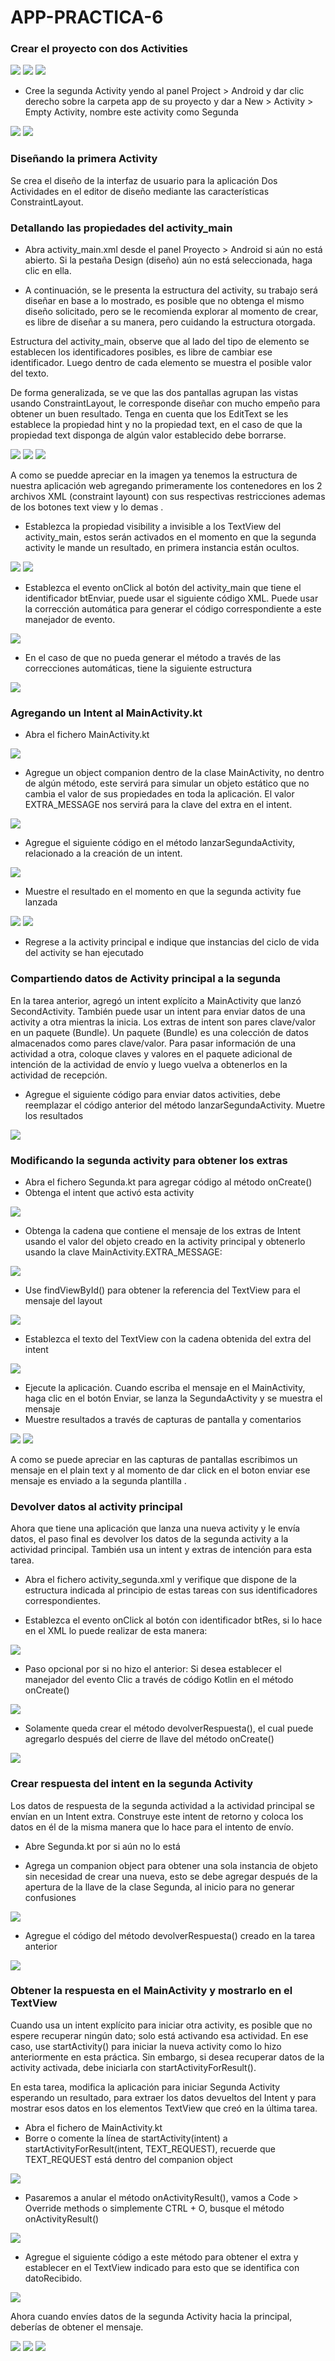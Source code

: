 # APP-PRACTICA-6


### Crear el proyecto con dos Activities  


<img src="img\1.JPG"/>        
<img src="img\2.JPG"/>
<img src="img\3.JPG"/>

+ Cree la segunda Activity yendo al panel Project > Android y dar clic derecho sobre la carpeta app de su proyecto y dar a New > Activity > Empty Activity, nombre este activity como Segunda

<img src="img\4.png"/>
<img src="img\4.JPG"/>


 ### Diseñando la primera Activity

 Se crea el diseño de la interfaz de usuario para la aplicación Dos Actividades en el editor
de diseño mediante las características ConstraintLayout.

### Detallando las propiedades del activity_main

+ Abra activity_main.xml desde el panel Proyecto > Android si aún no está
abierto. Si la pestaña Design (diseño) aún no está seleccionada, haga clic en ella.


+ A continuación, se le presenta la estructura del activity, su trabajo será diseñar
en base a lo mostrado, es posible que no obtenga el mismo diseño solicitado,
pero se le recomienda explorar al momento de crear, es libre de diseñar a su
manera, pero cuidando la estructura otorgada.


Estructura del activity_main, observe que al lado del tipo de elemento se establecen los
identificadores posibles, es libre de cambiar ese identificador. Luego dentro de cada
elemento se muestra el posible valor del texto.

De forma generalizada, se ve que las dos pantallas agrupan las vistas usando
ConstraintLayout, le corresponde diseñar con mucho empeño para obtener un buen
resultado. Tenga en cuenta que los EditText se les establece la propiedad hint y no la
propiedad text, en el caso de que la propiedad text disponga de algún valor establecido
debe borrarse.

<img src="img\6.JPG"/>


<img src="img\9.JPG"/>
<img src="img\10.JPG"/>

A como se puedde apreciar en la imagen ya tenemos la estructura de nuestra aplicación web agregando primeramente los contenedores en los 2 archivos XML
(constraint layount) con sus respectivas restricciones ademas de los botones text view y lo demas .



+ Establezca la propiedad visibility a invisible a los TextView del activity_main,
estos serán activados en el momento en que la segunda activity le mande un
resultado, en primera instancia están ocultos.

<img src="img\11.JPG"/>
<img src="img\12.JPG"/>


+ Establezca el evento onClick al botón del activity_main que tiene el
identificador btEnviar, puede usar el siguiente código XML. Puede usar la
corrección automática para generar el código correspondiente a este manejador
de evento.

<img src="img\13.JPG"/>

+ En el caso de que no pueda generar el método a través de las correcciones
automáticas, tiene la siguiente estructura 
<img src="img\14.JPG"/>

###  Agregando un Intent al MainActivity.kt

+ Abra el fichero MainActivity.kt
<img src="img\15.JPG"/>

+ Agregue un object companion dentro de la clase MainActivity, no dentro de
algún método, este servirá para simular un objeto estático que no cambia el valor
de sus propiedades en toda la aplicación. El valor EXTRA_MESSAGE nos
servirá para la clave del extra en el intent.

<img src="img\16.JPG"/>

+ Agregue el siguiente código en el método lanzarSegundaActivity, relacionado a
la creación de un intent.

<img src="img\18.JPG"/>



+ Muestre el resultado en el momento en que la segunda activity fue lanzada

<img src="img\19.JPG"/>
<img src="img\20.JPG"/>

+ Regrese a la activity principal e indique que instancias del ciclo de vida del
activity se han ejecutado



###  Compartiendo datos de Activity principal a la segunda

En la tarea anterior, agregó un intent explícito a MainActivity que lanzó SecondActivity.
También puede usar un intent para enviar datos de una activity a otra mientras la inicia.
Los extras de intent son pares clave/valor en un paquete (Bundle). Un paquete (Bundle)
es una colección de datos almacenados como pares clave/valor. Para pasar información
de una actividad a otra, coloque claves y valores en el paquete adicional de intención de
la actividad de envío y luego vuelva a obtenerlos en la actividad de recepción.

+ Agregue el siguiente código para enviar datos activities, debe reemplazar el
código anterior del método lanzarSegundaActivity. Muetre los resultados

<img src="img\21.JPG"/>


### Modificando la segunda activity para obtener los extras

+ Abra el fichero Segunda.kt para agregar código al método onCreate()
+ Obtenga el intent que activó esta activity

<img src="img\22.JPG"/>

+ Obtenga la cadena que contiene el mensaje de los extras de Intent usando el
valor del objeto creado en la activity principal y obtenerlo usando la clave
MainActivity.EXTRA_MESSAGE: 

<img src="img\23.JPG"/>


+ Use findViewById() para obtener la referencia del TextView para el mensaje
del layout

<img src="img\24.JPG"/>

+ Establezca el texto del TextView con la cadena obtenida del extra del intent

<img src="img\25.JPG"/>


+ Ejecute la aplicación. Cuando escriba el mensaje en el MainActivity, haga clic
en el botón Enviar, se lanza la SegundaActivity y se muestra el mensaje
+ Muestre resultados a través de capturas de pantalla y comentarios
<img src="img\26.jpg"/>

<img src="img\27.jpg"/>

A como se puede apreciar en las capturas de pantallas escribimos un mensaje en el plain text y al momento de dar click en el boton enviar ese mensaje es enviado a la segunda plantilla .

### Devolver datos al activity principal

Ahora que tiene una aplicación que lanza una nueva activity y le envía datos, el paso
final es devolver los datos de la segunda activity a la actividad principal. También usa
un intent y extras de intención para esta tarea. 

+ Abra el fichero activity_segunda.xml y verifique que dispone de la estructura
indicada al principio de estas tareas con sus identificadores correspondientes.

+ Establezca el evento onClick al botón con identificador btRes, si lo hace en el
XML lo puede realizar de esta manera:


<img src="img\28.JPG"/>

+ Paso opcional por si no hizo el anterior: Si desea establecer el manejador del
evento Clic a través de código Kotlin en el método onCreate()

<img src="img\29.JPG"/>

+ Solamente queda crear el método devolverRespuesta(), el cual puede agregarlo
después del cierre de llave del método onCreate()

<img src="img\30.JPG"/>


### Crear respuesta del intent en la segunda Activity
Los datos de respuesta de la segunda actividad a la actividad principal se envían en un
Intent extra. Construye este intent de retorno y coloca los datos en él de la misma manera
que lo hace para el intento de envío.

+ Abre Segunda.kt por si aún no lo está

+ Agrega un companion object para obtener una sola instancia de objeto sin
necesidad de crear una nueva, esto se debe agregar después de la apertura de la
llave de la clase Segunda, al inicio para no generar confusiones

<img src="img\31.JPG"/>

+ Agregue el código del método devolverRespuesta() creado en la tarea anterior


<img src="img\32.JPG"/>

### Obtener la respuesta en el MainActivity y mostrarlo en el TextView

Cuando usa un intent explícito para iniciar otra activity, es posible que no espere
recuperar ningún dato; solo está activando esa actividad. En ese caso, use startActivity()
para iniciar la nueva activity como lo hizo anteriormente en esta práctica. Sin embargo,
si desea recuperar datos de la activity activada, debe iniciarla con
startActivityForResult().

En esta tarea, modifica la aplicación para iniciar Segunda Activity esperando un
resultado, para extraer los datos devueltos del Intent y para mostrar esos datos en los
elementos TextView que creó en la última tarea.

+ Abra el fichero de MainActivity.kt
+ Borre o comente la línea de startActivity(intent) a startActivityForResult(intent,
TEXT_REQUEST), recuerde que TEXT_REQUEST está dentro del companion
object

<img src="img\33.JPG"/>

+ Pasaremos a anular el método onActivityResult(), vamos a Code > Override
methods o simplemente CTRL + O, busque el método onActivityResult()
<img src="img\34.png"/>

+ Agregue el siguiente código a este método para obtener el extra y establecer en
el TextView indicado para esto que se identifica con datoRecibido.

<img src="img\34.jpg"/>

 Ahora cuando envíes datos de la segunda Activity hacia la principal, deberías de
obtener el mensaje.


<img src="img\35.jpg"/>

<img src="img\36.jpg"/>
<img src="img\37.jpg"/>



